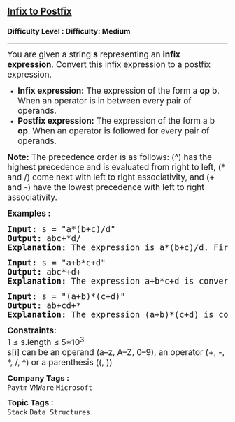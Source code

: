 <h2><a href="https://www.geeksforgeeks.org/problems/infix-to-postfix-1587115620/1">Infix to Postfix</a></h2><h3>Difficulty Level : Difficulty: Medium</h3><hr><div class="problems_problem_content__Xm_eO"><p><span style="font-size: 14pt;">You are given a string <strong>s</strong> representing an <strong>infix expression</strong></span><span style="font-size: 14pt;">. Convert this infix expression to a postfix expression.</span></p>
<ul>
<li><span style="font-size: 14pt;"><strong>Infix expression:</strong> The expression of the form a <strong>op</strong> b. When an operator is in between every pair of operands.</span></li>
<li><span style="font-size: 14pt;"><strong>Postfix expression:</strong> The expression of the form a b <strong>op</strong>. When an operator is followed for every pair of operands.</span></li>
</ul>
<p><span style="font-size: 14pt;"><strong>Note:</strong>&nbsp;</span><span style="font-size: 18.6667px;">The precedence order is as follows: (^) has the highest precedence and is evaluated from right to left, (* and /) come next with left to right associativity, and (+ and -) have the lowest precedence with left to right associativity.</span></p>
<p><span style="font-size: 14pt;"><strong>Examples :</strong></span></p>
<pre><span style="font-size: 14pt;"><strong>Input:</strong> s = "a*(b+c)/d"
<strong>Output:</strong> abc+*d/
<strong>Explanation:</strong> The expression is a*(b+c)/d. First, inside the brackets, b+c becomes bc+. Now the expression looks like a*(bc+)/d. Next, multiply a with (bc+), so it becomes abc+* . Finally, divide this result by d, so it becomes abc+*d/.
</span></pre>
<pre><span style="font-size: 14pt;"><strong>Input:</strong> s = "a+b*c+d"
<strong>Output:</strong> abc*+d+
<strong>Explanation:</strong> The expression a+b*c+d is converted by first doing b*c -&gt; bc*, then adding a -&gt; abc*+, and finally adding d -&gt; abc*+d+.<br></span></pre>
<pre><span style="font-size: 14pt;"><strong>Input:</strong> s = "(a+b)*(c+d)"
<strong>Output:</strong> ab+cd+*<br><strong>Explanation:</strong> The expression (a+b)*(c+d) is converted by first doing (a+b) -&gt; ab+, then doing (c+d) -&gt; cd+, and finally the expression ab+*cd+ becomes ab+cd+*. </span></pre>
<p><span style="font-size: 14pt;"><strong style="font-size: 14pt;">Constraints:</strong><br><span style="font-size: 14pt;">1 ≤ s.length ≤ 5*10<sup>3</sup></span><br><span style="font-size: 18.6667px;">s[i] can be </span></span><span style="font-size: 18.6667px;">an operand (a–z, A–Z, 0–9), an operator (+, -, *, /, ^) or a parenthesis ((, ))</span></p></div><p><span style=font-size:18px><strong>Company Tags : </strong><br><code>Paytm</code>&nbsp;<code>VMWare</code>&nbsp;<code>Microsoft</code>&nbsp;<br><p><span style=font-size:18px><strong>Topic Tags : </strong><br><code>Stack</code>&nbsp;<code>Data Structures</code>&nbsp;